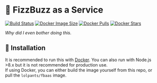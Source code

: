 # 📡 FizzBuzz as a Service

[![Build Status](https://travis-ci.com/lolPants/fbaas.svg)](https://travis-ci.org/lolPants/weighted-array)
[![Docker Image Size](https://img.shields.io/microbadger/image-size/lolpants/fbaas.svg)](https://hub.docker.com/r/lolpants/fbaas)
[![Docker Pulls](https://img.shields.io/docker/pulls/lolpants/fbaas.svg)](https://hub.docker.com/r/lolpants/fbaas)
[![Docker Stars](https://img.shields.io/docker/stars/lolpants/fbaas.svg)](https://hub.docker.com/r/lolpants/fbaas)

_Why did I even bother doing this._

## 💾 Installation
It is recommended to run this with [Docker](https://www.docker.com/get-started). You can also run with Node.js >8.x but it is not recommended for production use.  
If using Docker, you can either build the image yourself from this repo, or pull the `lolpants/fbaas` image.
